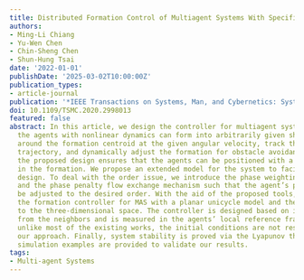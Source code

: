 ```yaml
---
title: Distributed Formation Control of Multiagent Systems With Specified Order
authors:
- Ming-Li Chiang
- Yu-Wen Chen
- Chin-Sheng Chen
- Shun-Hung Tsai
date: '2022-01-01'
publishDate: '2025-03-02T10:00:00Z'
publication_types:
- article-journal
publication: '*IEEE Transactions on Systems, Man, and Cybernetics: Systems*'
doi: 10.1109/TSMC.2020.2998013
featured: false
abstract: In this article, we design the controller for multiagent systems such that
  the agents with nonlinear dynamics can form into arbitrarily given shapes, rotate
  around the formation centroid at the given angular velocity, track the reference
  trajectory, and dynamically adjust the formation for obstacle avoidance. In addition,
  the proposed design ensures that the agents can be positioned with a specified order
  in the formation. We propose an extended model for the system to facilitate the
  design. To deal with the order issue, we introduce the phase weighting parameter
  and the phase penalty flow exchange mechanism such that the agent’s position can
  be adjusted to the desired order. With the aid of the proposed tools, we first design
  the formation controller for MAS with a planar unicycle model and then extend it
  to the three-dimensional space. The controller is designed based on information
  from the neighbors and is measured in the agents’ local reference frame. Moreover,
  unlike most of the existing works, the initial conditions are not restricted in
  our approach. Finally, system stability is proved via the Lyapunov theorem and several
  simulation examples are provided to validate our results.
tags:
- Multi-agent Systems
---
```

